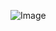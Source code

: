![Image](https://mmbiz.qpic.cn/mmbiz_jpg/uChmeeX1FpysOAsTGGxDTwkMRhZgLyvnwj4rpxlhHPMTJVT1nAiacNEMIs5dUqLX2SjdKybczxmCTBNPfxgPbZA/640?wx_fmt=jpeg&wxfrom=5&wx_lazy=1&wx_co=1)